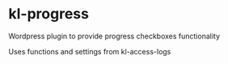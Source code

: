 # kl-progress
Wordpress plugin to provide progress checkboxes functionality

Uses functions and settings from kl-access-logs
